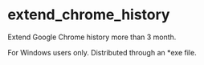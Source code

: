 # extend_chrome_history

Extend Google Chrome history more than 3 month.

For Windows users only. Distributed through an *exe file.